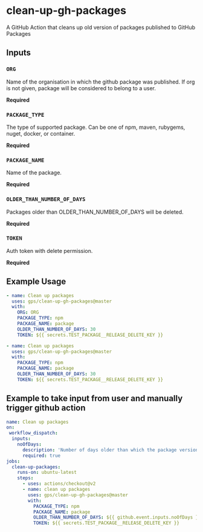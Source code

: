 # clean-up-gh-packages
A GitHub Action that cleans up old version of packages published to GitHub Packages

## Inputs

### `ORG`

Name of the organisation in which the github package was published. If org is not given, package will be considered to belong to a user.

**Required**

### `PACKAGE_TYPE`

The type of supported package. Can be one of npm, maven, rubygems, nuget, docker, or container.

**Required**

### `PACKAGE_NAME`

Name of the package.

**Required**

### `OLDER_THAN_NUMBER_OF_DAYS`

Packages older than OLDER_THAN_NUMBER_OF_DAYS will be deleted.

**Required**

### `TOKEN`

Auth token with delete permission.

**Required**

## Example Usage

```yml
- name: Clean up packages
  uses: gps/clean-up-gh-packages@master
  with:
    ORG: ORG
    PACKAGE_TYPE: npm
    PACKAGE_NAME: package
    OLDER_THAN_NUMBER_OF_DAYS: 30
    TOKEN: ${{ secrets.TEST_PACKAGE__RELEASE_DELETE_KEY }}
```

```yml
- name: Clean up packages
  uses: gps/clean-up-gh-packages@master
  with:
    PACKAGE_TYPE: npm
    PACKAGE_NAME: package
    OLDER_THAN_NUMBER_OF_DAYS: 30
    TOKEN: ${{ secrets.TEST_PACKAGE__RELEASE_DELETE_KEY }}
```

## Example to take input from user and manually trigger github action

``` yml
name: Clean up packages
on:
 workflow_dispatch:
  inputs:
    noOfDays:
      description: 'Number of days older than which the package versions should be deleted'     
      required: true
jobs:
  clean-up-packages:
    runs-on: ubuntu-latest
    steps:
      - uses: actions/checkout@v2
      - name: clean up packages
        uses: gps/clean-up-gh-packages@master
        with:
          PACKAGE_TYPE: npm
          PACKAGE_NAME: package
          OLDER_THAN_NUMBER_OF_DAYS: ${{ github.event.inputs.noOfDays }}
          TOKEN: ${{ secrets.TEST_PACKAGE__RELEASE_DELETE_KEY }}
```
